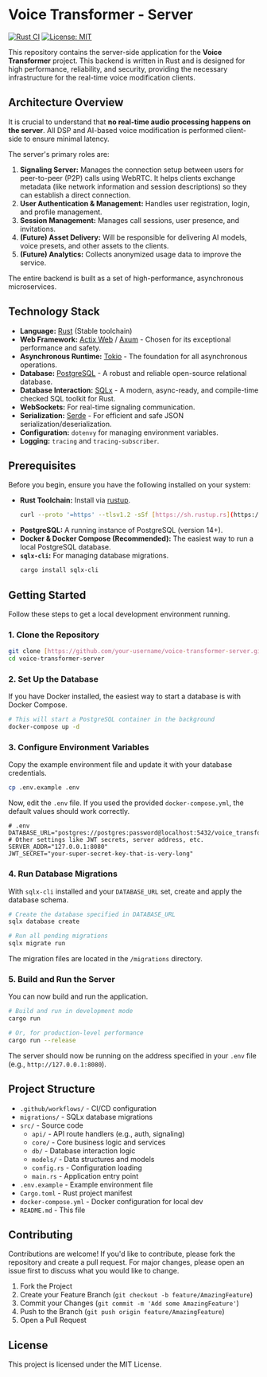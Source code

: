 # Voice Transformer - Server

[![Rust CI](https://github.com/your-username/voice-transformer-server/actions/workflows/rust.yml/badge.svg)](https://github.com/your-username/voice-transformer-server/actions/workflows/rust.yml)
[![License: MIT](https://img.shields.io/badge/License-MIT-yellow.svg)](https://opensource.org/licenses/MIT)

This repository contains the server-side application for the **Voice Transformer** project. This backend is written in Rust and is designed for high performance, reliability, and security, providing the necessary infrastructure for the real-time voice modification clients.

## Architecture Overview

It is crucial to understand that **no real-time audio processing happens on the server**. All DSP and AI-based voice modification is performed client-side to ensure minimal latency.

The server's primary roles are:
1.  **Signaling Server:** Manages the connection setup between users for peer-to-peer (P2P) calls using WebRTC. It helps clients exchange metadata (like network information and session descriptions) so they can establish a direct connection.
2.  **User Authentication & Management:** Handles user registration, login, and profile management.
3.  **Session Management:** Manages call sessions, user presence, and invitations.
4.  **(Future) Asset Delivery:** Will be responsible for delivering AI models, voice presets, and other assets to the clients.
5.  **(Future) Analytics:** Collects anonymized usage data to improve the service.

The entire backend is built as a set of high-performance, asynchronous microservices.

## Technology Stack

* **Language:** [Rust](https://www.rust-lang.org/) (Stable toolchain)
* **Web Framework:** [Actix Web](https://actix.rs/) / [Axum](https://github.com/tokio-rs/axum) - Chosen for its exceptional performance and safety.
* **Asynchronous Runtime:** [Tokio](https://tokio.rs/) - The foundation for all asynchronous operations.
* **Database:** [PostgreSQL](https://www.postgresql.org/) - A robust and reliable open-source relational database.
* **Database Interaction:** [SQLx](https://github.com/launchbadge/sqlx) - A modern, async-ready, and compile-time checked SQL toolkit for Rust.
* **WebSockets:** For real-time signaling communication.
* **Serialization:** [Serde](https://serde.rs/) - For efficient and safe JSON serialization/deserialization.
* **Configuration:** `dotenvy` for managing environment variables.
* **Logging:** `tracing` and `tracing-subscriber`.

## Prerequisites

Before you begin, ensure you have the following installed on your system:
* **Rust Toolchain:** Install via [rustup](https://rustup.rs/).
    ```bash
    curl --proto '=https' --tlsv1.2 -sSf [https://sh.rustup.rs](https://sh.rustup.rs) | sh
    ```
* **PostgreSQL:** A running instance of PostgreSQL (version 14+).
* **Docker & Docker Compose (Recommended):** The easiest way to run a local PostgreSQL database.
* **`sqlx-cli`:** For managing database migrations.
    ```bash
    cargo install sqlx-cli
    ```

## Getting Started

Follow these steps to get a local development environment running.

### 1. Clone the Repository

```bash
git clone [https://github.com/your-username/voice-transformer-server.git](https://github.com/your-username/voice-transformer-server.git)
cd voice-transformer-server
```

### 2. Set Up the Database

If you have Docker installed, the easiest way to start a database is with Docker Compose.

```bash
# This will start a PostgreSQL container in the background
docker-compose up -d
```

### 3. Configure Environment Variables

Copy the example environment file and update it with your database credentials.

```bash
cp .env.example .env
```

Now, edit the `.env` file. If you used the provided `docker-compose.yml`, the default values should work correctly.

```dotenv
# .env
DATABASE_URL="postgres://postgres:password@localhost:5432/voice_transformer"
# Other settings like JWT secrets, server address, etc.
SERVER_ADDR="127.0.0.1:8080"
JWT_SECRET="your-super-secret-key-that-is-very-long"
```

### 4. Run Database Migrations

With `sqlx-cli` installed and your `DATABASE_URL` set, create and apply the database schema.

```bash
# Create the database specified in DATABASE_URL
sqlx database create

# Run all pending migrations
sqlx migrate run
```
The migration files are located in the `/migrations` directory.

### 5. Build and Run the Server

You can now build and run the application.

```bash
# Build and run in development mode
cargo run

# Or, for production-level performance
cargo run --release
```

The server should now be running on the address specified in your `.env` file (e.g., `http://127.0.0.1:8080`).

## Project Structure

* `.github/workflows/` - CI/CD configuration
* `migrations/` - SQLx database migrations
* `src/` - Source code
    * `api/` - API route handlers (e.g., auth, signaling)
    * `core/` - Core business logic and services
    * `db/` - Database interaction logic
    * `models/` - Data structures and models
    * `config.rs` - Configuration loading
    * `main.rs` - Application entry point
* `.env.example` - Example environment file
* `Cargo.toml` - Rust project manifest
* `docker-compose.yml` - Docker configuration for local dev
* `README.md` - This file

## Contributing

Contributions are welcome! If you'd like to contribute, please fork the repository and create a pull request. For major changes, please open an issue first to discuss what you would like to change.

1.  Fork the Project
2.  Create your Feature Branch (`git checkout -b feature/AmazingFeature`)
3.  Commit your Changes (`git commit -m 'Add some AmazingFeature'`)
4.  Push to the Branch (`git push origin feature/AmazingFeature`)
5.  Open a Pull Request

## License

This project is licensed under the MIT License.
